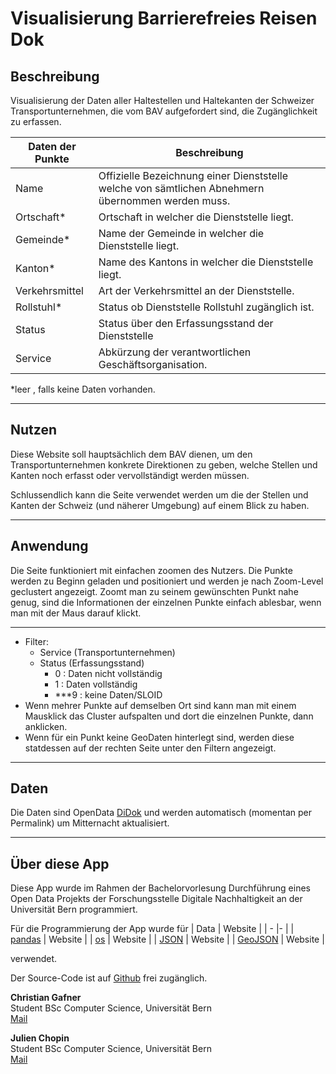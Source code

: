 # Visualisierung Barrierefreies Reisen Dok
## Beschreibung
Visualisierung der Daten aller Haltestellen und Haltekanten der Schweizer Transportunternehmen, die vom BAV aufgefordert sind, die Zugänglichkeit zu erfassen.

| Daten der Punkte | Beschreibung |
| - |- |
| Name | Offizielle Bezeichnung einer Dienststelle welche von sämtlichen Abnehmern übernommen werden muss. |
| Ortschaft* | Ortschaft in welcher die Dienststelle liegt. |
| Gemeinde* | Name der Gemeinde in welcher die Dienststelle liegt. |
| Kanton* | Name des Kantons in welcher die Dienststelle liegt. |
| Verkehrsmittel | Art der Verkehrsmittel an der Dienststelle. |
| Rollstuhl* | Status ob Dienststelle Rollstuhl zugänglich ist. |
| Status | Status über den Erfassungsstand der Dienststelle |
| Service | Abkürzung der verantwortlichen Geschäftsorganisation. |

*leer , falls keine Daten vorhanden.

---

## Nutzen
Diese Website soll hauptsächlich dem BAV dienen, um den Transportunternehmen konkrete Direktionen zu geben, welche Stellen und Kanten noch erfasst oder vervollständigt werden müssen.

Schlussendlich kann die Seite verwendet werden um die der Stellen und Kanten der Schweiz (und näherer Umgebung) auf einem Blick zu haben.

---

## Anwendung
Die Seite funktioniert mit einfachen zoomen des Nutzers. Die Punkte werden zu Beginn geladen und positioniert und werden je nach Zoom-Level geclustert angezeigt. Zoomt man zu seinem gewünschten Punkt nahe genug, sind die Informationen der einzelnen Punkte 
einfach ablesbar, wenn man mit der Maus darauf klickt.

---
* Filter:
    - Service (Transportunternehmen)
    - Status (Erfassungsstand)
        - 0 : Daten nicht vollständig
        - 1 : Daten vollständig
        - ***9 : keine Daten/SLOID
* Wenn mehrer Punkte auf demselben Ort sind kann man mit einem Mausklick das Cluster aufspalten und dort die einzelnen Punkte, dann anklicken.
* Wenn für ein Punkt keine GeoDaten hinterlegt sind, werden diese statdessen auf der rechten Seite unter den Filtern angezeigt.
---

## Daten
Die Daten sind OpenData [DiDok](https://opentransportdata.swiss/en/dataset/didok) und werden automatisch (momentan per Permalink) um Mitternacht aktualisiert. 

---

## Über diese App
Diese App wurde im Rahmen der Bachelorvorlesung Durchführung eines Open Data Projekts der Forschungsstelle Digitale Nachhaltigkeit an der Universität Bern programmiert.

Für die Programmierung der App wurde für
| Data | Website |
| - |- |
| [pandas](https://pandas.pydata.org) | Website |
| [os](https://docs.python.org/3/library/os.html) | Website |
| [JSON](https://docs.python.org/3/library/json.html) | Website |
| [GeoJSON](https://python-geojson.readthedocs.io/en/latest/) | Website |

verwendet.

Der Source-Code ist auf [Github](https://github.com/Artanis34/OpenDataApp) frei zugänglich.

**Christian Gafner**  
Student BSc Computer Science, Universität Bern  
[Mail](mailto:christian.gafner@students.unibe.ch)

**Julien Chopin**  
Student BSc Computer Science, Universität Bern  
[Mail](mailto:julien.chopin@students.unibe.ch)  